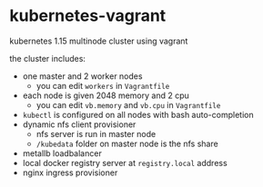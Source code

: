 # kubernetes-vagrant

kubernetes 1.15 multinode cluster using vagrant

the cluster includes:
- one master and 2 worker nodes
  - you can edit `workers` in `Vagrantfile` 
- each node is given 2048 memory and 2 cpu
  - you can edit `vb.memory` and `vb.cpu` in `Vagrantfile`
- `kubectl` is configured on all nodes with bash auto-completion
- dynamic nfs client provisioner
    - nfs server is run in master node
    - `/kubedata` folder on master node is the nfs share
- metallb loadbalancer
- local docker registry server at `registry.local` address
- nginx ingress provisioner




